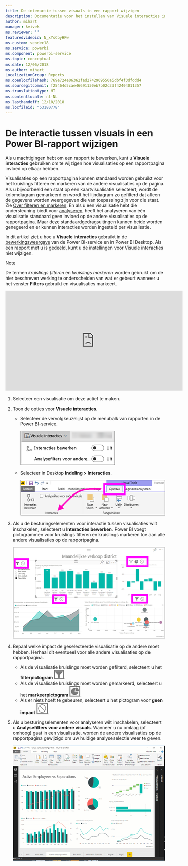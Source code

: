```yaml
---
title: De interactie tussen visuals in een rapport wijzigen
description: Documentatie voor het instellen van Visuele interacties in een Microsoft Power BI-rapport en een Power BI Desktop-rapport.
author: mihart
manager: kvivek
ms.reviewer: ''
featuredvideoid: N_xYsCbyHPw
ms.custom: seodec18
ms.service: powerbi
ms.component: powerbi-service
ms.topic: conceptual
ms.date: 12/06/2018
ms.author: mihart
LocalizationGroup: Reports
ms.openlocfilehash: 769e724e06362fad2742909550a5dbf4f3dfddd4
ms.sourcegitcommit: f25464d5cae46691130eb7b02c33f42404011357
ms.translationtype: HT
ms.contentlocale: nl-NL
ms.lasthandoff: 12/10/2018
ms.locfileid: "53180778"
---
```

# <a name="change-how-visuals-interact-in-a-power-bi-report"></a>De interactie tussen visuals in een Power BI-rapport wijzigen
Als u machtigingen hebt om een rapport te bewerken, kunt u **Visuele interacties** gebruiken om te wijzigen hoe visualisaties op een rapportpagina invloed op elkaar hebben. 

Visualisaties op een rapportpagina kunnen standaard worden gebruikt voor het kruislings filteren en markeren van de andere visualisaties op de pagina.
Als u bijvoorbeeld een staat op een kaartvisualisatie selecteert, wordt de kolomdiagram gemarkeerd en wordt het lijndiagram zo gefilterd dat alleen de gegevens worden weergegeven die van toepassing zijn voor die staat.
Zie [Over filteren en markeren](power-bi-reports-filters-and-highlighting.md). En als u een visualisatie hebt die ondersteuning biedt voor [analyseren](consumer/end-user-drill.md), heeft het analyseren van één visualisatie standaard geen invloed op de andere visualisaties op de rapportpagina. Maar deze standaardgedragsuitingen kunnen beide worden genegeerd en er kunnen interacties worden ingesteld per visualisatie.

In dit artikel ziet u hoe u **Visuele interacties** gebruikt in de [bewerkingsweergave](service-interact-with-a-report-in-editing-view.md) van de Power BI-service en in Power BI Desktop. Als een rapport met u is gedeeld, kunt u de instellingen voor Visuele interacties niet wijzigen.

> [!NOTE]
> De termen *kruislings filteren* en *kruislings markeren* worden gebruikt om de hier beschreven werking te onderscheiden van wat er gebeurt wanneer u het venster **Filters** gebruikt en visualisaties markeert.  
> 
> 

<iframe width="560" height="315" src="https://www.youtube.com/embed/N_xYsCbyHPw?list=PL1N57mwBHtN0JFoKSR0n-tBkUJHeMP2cP" frameborder="0" allowfullscreen></iframe>

1. Selecteer een visualisatie om deze actief te maken.  
2. Toon de opties voor **Visuele interacties**.
    - Selecteer de vervolgkeuzelijst op de menubalk van rapporten in de Power BI-service.

       ![Vervolgkeuzelijst Visuele interacties](media/service-reports-visual-interactions/power-bi-visual-interaction.png)

    - Selecteer in Desktop **Indeling > Interacties**.

        ![Opmaak gevolgd door Interacties selecteren](media/service-reports-visual-interactions/pbi-visual-interaction-desktop.png)

3. Als u de besturingselementen voor interactie tussen visualisaties wilt inschakelen, selecteert u **Interacties bewerken**. Power BI voegt pictogrammen voor kruislings filteren en kruislings markeren toe aan alle andere visualisaties op de rapportpagina.
   
    ![Rapport waarin Visuele interacties is ingeschakeld](media/service-reports-visual-interactions/power-bi-icons-on.png)
3. Bepaal welke impact de geselecteerde visualisatie op de andere moet hebben.  Herhaal dit eventueel voor alle andere visualisaties op de rapportpagina.
   
   * Als de visualisatie kruislings moet worden gefilterd, selecteert u het **filterpictogram** ![Filterpictogram](media/service-reports-visual-interactions/pbi-filter-icon-outlined.png).
   * Als de visualisatie kruislings moet worden gemarkeerd, selecteert u het **markeerpictogram** ![Markeerpictogram](media/service-reports-visual-interactions/pbi-highlight-icon-outlined.png).
   * Als er niets hoeft te gebeuren, selecteert u het pictogram voor **geen impact** ![Pictogram voor geen impact](media/service-reports-visual-interactions/pbi-noimpact-icon-outlined.png).

4. Als u besturingselementen voor analyseren wilt inschakelen, selecteert u **Analysefilters voor andere visuals**.  Wanneer u nu omlaag (of omhoog) gaat in een visualisatie, worden de andere visualisaties op de rapportpagina gewijzigd om uw huidige analyseselectie weer te geven. 

   ![Video van het inschakelen van besturingselementen voor analyseren](media/service-reports-visual-interactions/drill2.gif)

